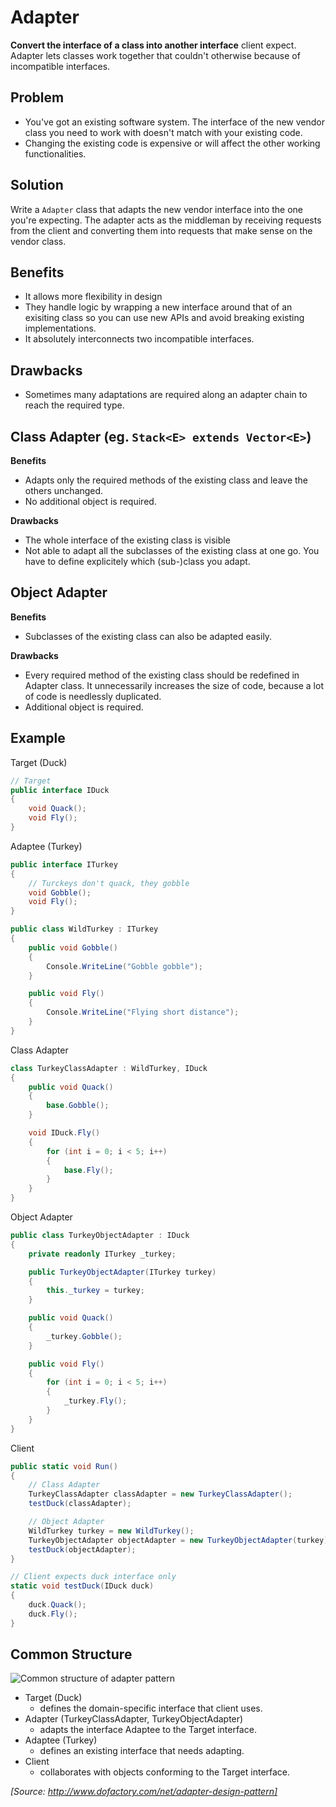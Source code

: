 ﻿# Adapter

**Convert the interface of a class into another interface** client expect. Adapter lets classes work together that couldn't otherwise because of incompatible interfaces.

## Problem

* You've got an existing software system. The interface of the new vendor class you need to work with doesn't match with your existing code.
* Changing the existing code is expensive or will affect the other working functionalities.

## Solution

Write a `Adapter` class that adapts the new vendor interface into the one you're expecting. The adapter acts as the middleman by receiving requests from the client and converting them into requests that make sense on the vendor class.

## Benefits

* It allows more flexibility in design
* They handle logic by wrapping a new interface around that of an exisiting class so you can use new APIs and avoid breaking existing implementations.
* It absolutely interconnects two incompatible interfaces.

## Drawbacks

* Sometimes many adaptations are required along an adapter chain to reach the required type.

## Class Adapter (eg. `Stack<E> extends Vector<E>`)

**Benefits**

* Adapts only the required methods of the existing class and leave the others unchanged.
* No additional object is required.

**Drawbacks**

* The whole interface of the existing class is visible
* Not able to adapt all the subclasses of the existing class at one go. You have to define explicitely which (sub-)class you adapt.

## Object Adapter

**Benefits**

* Subclasses of the existing class can also be adapted easily.

**Drawbacks**

* Every required method of the existing class should be redefined in Adapter class. It unnecessarily increases the size of code, because a lot of code is needlessly duplicated.
* Additional object is required.

## Example

Target (Duck)
```cs
// Target
public interface IDuck
{
	void Quack();
	void Fly();
}
```

Adaptee (Turkey)
```cs
public interface ITurkey
{
	// Turckeys don't quack, they gobble
	void Gobble();
	void Fly();
}

public class WildTurkey : ITurkey
{
	public void Gobble()
	{
		Console.WriteLine("Gobble gobble");
	}

	public void Fly()
	{
		Console.WriteLine("Flying short distance");
	}
}
```

Class Adapter
```cs
class TurkeyClassAdapter : WildTurkey, IDuck
{
	public void Quack()
	{
		base.Gobble();
	}

	void IDuck.Fly()
	{
		for (int i = 0; i < 5; i++)
		{
			base.Fly();
		}
	}
}
```

Object Adapter
```cs
public class TurkeyObjectAdapter : IDuck
{
	private readonly ITurkey _turkey;

	public TurkeyObjectAdapter(ITurkey turkey)
	{
		this._turkey = turkey;
	}

	public void Quack()
	{
		_turkey.Gobble();
	}

	public void Fly()
	{
		for (int i = 0; i < 5; i++)
		{
			_turkey.Fly();
		}
	}
}
```

Client
```cs
public static void Run()
{
	// Class Adapter
	TurkeyClassAdapter classAdapter = new TurkeyClassAdapter();
	testDuck(classAdapter);

	// Object Adapter
	WildTurkey turkey = new WildTurkey();
	TurkeyObjectAdapter objectAdapter = new TurkeyObjectAdapter(turkey);
	testDuck(objectAdapter);
}

// Client expects duck interface only
static void testDuck(IDuck duck)
{
	duck.Quack();
	duck.Fly();
}
```

## Common Structure

![Common structure of adapter pattern](https://upload.wikimedia.org/wikipedia/commons/e/e5/W3sDesign_Adapter_Design_Pattern_UML.jpg)

* Target (Duck)
  * defines the domain-specific interface that client uses.
* Adapter (TurkeyClassAdapter, TurkeyObjectAdapter)
  * adapts the interface Adaptee to the Target interface.
* Adaptee (Turkey)
  * defines an existing interface that needs adapting.
* Client
  * collaborates with objects conforming to the Target interface.

_[Source: http://www.dofactory.com/net/adapter-design-pattern]_